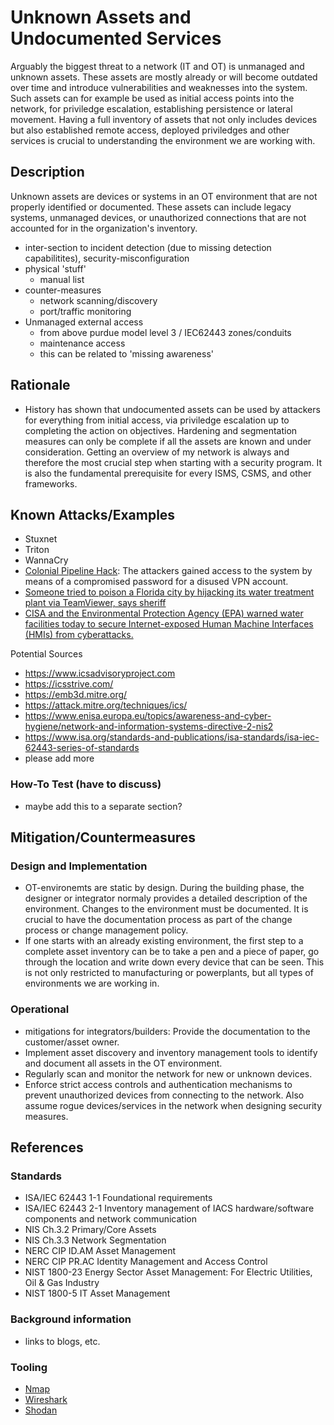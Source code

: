 # Unknown Assets and Undocumented Services

Arguably the biggest threat to a network (IT and OT) is unmanaged and unknown assets. These assets are mostly already or will become outdated over time and introduce vulnerabilities and weaknesses into the system. Such assets can for example be used as initial access points into the network, for priviledge escalation, establishing persistence or lateral movement. Having a full inventory of assets that not only includes devices but also established remote access, deployed priviledges and other services is crucial to understanding the environment we are working with.
## Description

Unknown assets are devices or systems in an OT environment that are not properly identified or documented. These assets can include legacy systems, unmanaged devices, or unauthorized connections that are not accounted for in the organization's inventory.

- inter-section to incident detection (due to missing detection capabilitites), security-misconfiguration
- physical 'stuff'
  - manual list
- counter-measures
  - network scanning/discovery
  - port/traffic monitoring
- Unmanaged external access
  - from above purdue model level 3 / IEC62443 zones/conduits
  - maintenance access
  - this can be related to 'missing awareness'

## Rationale

- History has shown that undocumented assets can be used by attackers for everything from initial access, via priviledge escalation up to completing the action on objectives. Hardening and segmentation measures can only be complete if all the assets are known and under consideration. Getting an overview of my network is always and therefore the most crucial step when starting with a security program. It is also the fundamental prerequisite for every ISMS, CSMS, and other frameworks.
## Known Attacks/Examples

- Stuxnet
- Triton
- WannaCry
- [Colonial Pipeline Hack](https://en.wikipedia.org/wiki/Colonial_Pipeline_ransomware_attack): The attackers gained access to the system by means of a compromised password for a disused VPN account.
- [Someone tried to poison a Florida city by hijacking its water treatment plant via TeamViewer, says sheriff](https://www.theregister.com/2021/02/09/florida_water_hacked/)
- [CISA and the Environmental Protection Agency (EPA) warned water facilities today to secure Internet-exposed Human Machine Interfaces (HMIs) from cyberattacks.](https://www.bleepingcomputer.com/news/security/cisa-warns-water-facilities-to-secure-hmi-systems-exposed-online/)

Potential Sources

- <https://www.icsadvisoryproject.com>
- <https://icsstrive.com/>
- <https://emb3d.mitre.org/>
- <https://attack.mitre.org/techniques/ics/>
- <https://www.enisa.europa.eu/topics/awareness-and-cyber-hygiene/network-and-information-systems-directive-2-nis2>
- <https://www.isa.org/standards-and-publications/isa-standards/isa-iec-62443-series-of-standards>
- please add more

### How-To Test (have to discuss)

- maybe add this to a separate section?

## Mitigation/Countermeasures

### Design and Implementation

- OT-environemts are static by design. During the building phase, the designer or integrator normaly provides a detailed description of the environment. Changes to the environment must be documented. It is crucial to have the documentation process as part of the change process or change management policy.
- If one starts with an already existing environment, the first step to a complete asset inventory can be to take a pen and a piece of paper, go through the location and write down every device that can be seen. This is not only restricted to manufacturing or powerplants, but all types of environments we are working in. 

### Operational

- mitigations for integrators/builders:  Provide the documentation to the customer/asset owner.
- Implement asset discovery and inventory management tools to identify and document all assets in the OT environment.
- Regularly scan and monitor the network for new or unknown devices.
- Enforce strict access controls and authentication mechanisms to prevent unauthorized devices from connecting to the network. Also assume rogue devices/services in the network when designing security measures.
## References

### Standards

- ISA/IEC 62443 1-1 Foundational requirements
- ISA/IEC 62443 2-1 Inventory management of IACS hardware/software components and
network communication
- NIS Ch.3.2 Primary/Core Assets
- NIS Ch.3.3 Network Segmentation
- NERC CIP ID.AM Asset Management
- NERC CIP PR.AC Identity Management and Access Control
- NIST 1800-23 Energy Sector Asset Management: For Electric Utilities, Oil & Gas Industry
- NIST 1800-5 IT Asset Management

### Background information

- links to blogs, etc.

### Tooling

- [Nmap](https://nmap.org/)
- [Wireshark](https://www.wireshark.org/)
- [Shodan](https://www.shodan.io/)
